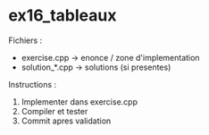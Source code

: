 ﻿# ex16_tableaux

Fichiers :
- exercise.cpp -> enonce / zone d'implementation
- solution_*.cpp -> solutions (si presentes)

Instructions :
1. Implementer dans exercise.cpp
2. Compiler et tester
3. Commit apres validation

